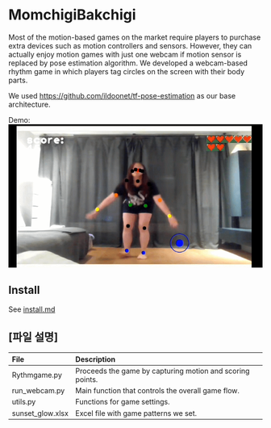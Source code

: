 # MomchigiBakchigi

Most of the motion-based games on the market require players to purchase extra devices such as motion controllers and sensors. However, they can actually enjoy motion games with just one webcam if motion sensor is replaced by pose estimation algorithm. We developed a webcam-based rhythm game in which players tag circles on the screen with their body parts.</br>

We used https://github.com/ildoonet/tf-pose-estimation as our base architecture.

Demo: ![sample1.gif](./etcs/sample1.gif)

## Install

See [install.md](./etcs/install.md)


## [파일 설명]
| File | Description |
|:--   |:--   |
|Rythmgame.py | Proceeds the game by capturing motion and scoring points. |
|run_webcam.py | Main function that controls the overall game flow. |
|utils.py | Functions for game settings. |
|sunset_glow.xlsx | Excel file with game patterns we set. |
